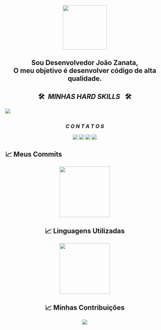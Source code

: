 <div align = "center">
  <img height = "140px" src = "https://user-images.githubusercontent.com/92947069/183311882-d6cec5b0-18e8-48cf-a551-098f295fbce5.gif" >


<h2>Sou Desenvolvedor João Zanata,<br />
O meu objetivo é desenvolver código de alta qualidade.</h4>
</div>

<p><h2 align="center">🛠️&ensp;<i>MINHAS HARD SKILLS</i> &ensp;🛠️</h2></p>
<align="center">
  <a href="https://skillicons.dev">
    <img src="https://skillicons.dev/icons?i=html,css,bootstrap,javascript,typescript,nextjs,react,nodejs,expressjs,postgresql,mongodb,sass,git,github," />
  </a>

##

<h3 align="center"><i>C O N T A T O S</i></h2>
<div align="center">
  <a href="https://www.youtube.com/channel/UC4HGXEkIXAStEavOjL2KjXg" target="_blank"><img src="https://img.shields.io/badge/YouTube-FF0000?style=for-the-badge&logo=youtube&logoColor=white" target="_blank"></a>
  <a href="https://www.instagram.com/jmmoadm/" target="_blank"><img src="https://img.shields.io/badge/-Instagram-%23E4405F?style=for-the-badge&logo=instagram&logoColor=white" target="_blank"></a>
   <a href = "mailto:darakosmz8@gmail.com"><img src="https://img.shields.io/badge/-Gmail-%23333?style=for-the-badge&logo=gmail&logoColor=white" target="_blank"></a>
  <a href="https://www.linkedin.com/in/joaomarcoszanata/" target="_blank"><img src="https://img.shields.io/badge/-LinkedIn-%230077B5?style=for-the-badge&logo=linkedin&logoColor=white" target="_blank"></a> 
 </div>

##

## :chart_with_upwards_trend: Meus Commits 
<div align='center'>
  
<div align='center'>
<img height="160em" src="https://github-readme-stats-git-masterrstaa-rickstaa.vercel.app/api?username=jmmoz08&show_icons=true&theme=blue-green&include_all_commits=true&count_private=true"/>


## :chart_with_upwards_trend: Linguagens Utilizadas
<div align='centro' >
 
<div align='center'>
<img height="160em" src="https://github-readme-stats-git-masterrstaa-rickstaa.vercel.app/api/top-langs/?username=jmmoz08&layout=compact&langs_count=7&theme=blue-green"/>
</div>

## :chart_with_upwards_trend: Minhas Contribuições
<div align='centro' >
 
<div align='center'>
<a height="140em" href="http://www.github.com/JMMOZ08"><img src="https://github-readme-streak-stats.herokuapp.com/?user=JMMOZ08&stroke=2ea043&background=171717&ring=3382ed&fire=ff6347&currStreakNum=0bd967&currStreakLabel=3382ed&sideNums=0bd967&sideLabels=3382ed&dates=0bd967&hide_border=true" /></a>
</div>

